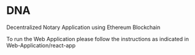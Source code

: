# DNA
Decentralized Notary Application using Ethereum Blockchain

To run the Web Application please follow the instructions as indicated in Web-Application/react-app
